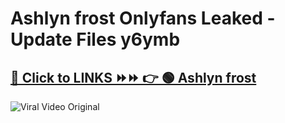 
 # Ashlyn frost Onlyfans Leaked - Update Files y6ymb

## <h2><a href="https://clipsfans.com/Ashlyn_frost&ref=git">🔗 Click to LINKS ⏩⏩ 👉 🟢 Ashlyn frost </a></h2>

<a href="https://clipsfans.com/Ashlyn_frost&ref=git" rel="nofollow" data-target="animated-image.originalLink"><img src="https://i.ibb.co.com/xMMVF88/686577567.gif" alt="Viral Video Original" style="max-width: 100%; display: inline-block;" data-target="animated-image.originalImage"></a>

